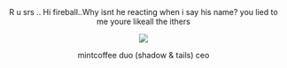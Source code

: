 </div>

<div align="center">
R u srs .. Hi fireball..Why isnt he reacting when i say his name? you lied to me youre likeall the ithers

![](https://files.catbox.moe/kibqvk.png)


mintcoffee duo (shadow & tails) ceo 
</div>
